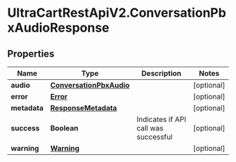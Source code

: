 # UltraCartRestApiV2.ConversationPbxAudioResponse

## Properties

Name | Type | Description | Notes
------------ | ------------- | ------------- | -------------
**audio** | [**ConversationPbxAudio**](ConversationPbxAudio.md) |  | [optional] 
**error** | [**Error**](Error.md) |  | [optional] 
**metadata** | [**ResponseMetadata**](ResponseMetadata.md) |  | [optional] 
**success** | **Boolean** | Indicates if API call was successful | [optional] 
**warning** | [**Warning**](Warning.md) |  | [optional] 



